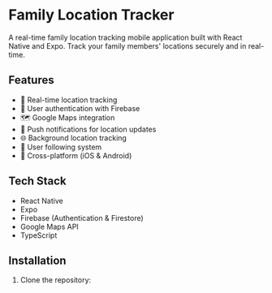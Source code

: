 # Family Location Tracker

A real-time family location tracking mobile application built with React Native and Expo. Track your family members' locations securely and in real-time.

## Features

- 📍 Real-time location tracking
- 🔐 User authentication with Firebase
- 🗺️ Google Maps integration
- 🔔 Push notifications for location updates
- 🌐 Background location tracking
- 👥 User following system
- 📱 Cross-platform (iOS & Android)

## Tech Stack

- React Native
- Expo
- Firebase (Authentication & Firestore)
- Google Maps API
- TypeScript

## Installation

1. Clone the repository:
